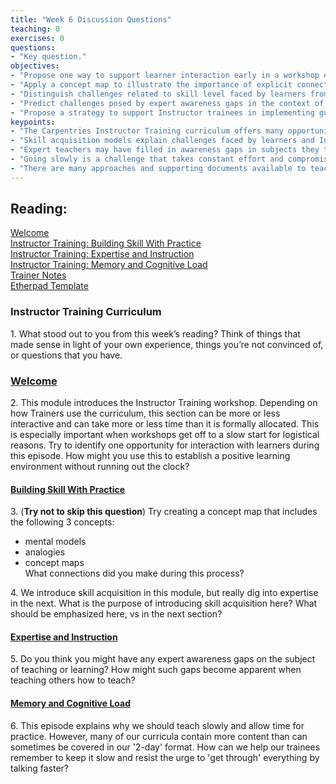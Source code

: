 ```yaml
--- 
title: "Week 6 Discussion Questions"    
teaching: 0 
exercises: 0    
questions:  
- "Key question."    
objectives: 
- "Propose one way to support learner interaction early in a workshop even when pressed for time."
- "Apply a concept map to illustrate the importance of explicit connections in knowledge and learning." 
- "Distinguish challenges related to skill level faced by learners from those faced by Instructors."
- "Predict challenges posed by expert awareness gaps in the context of teaching Instructors how to teach."
- "Propose a strategy to support Instructor trainees in implementing guidance on pacing in spite of competing priorities related to content and time."
keypoints:  
- "The Carpentries Instructor Training curriculum offers many opportunities to model, as well as to teach, good practices."
- "Skill acquisition models explain challenges faced by learners and Instructors, Instructor trainees and Trainers."
- "Expert teachers may have filled in awareness gaps in subjects they teach, but may still have gaps on the subject of teaching."
- "Going slowly is a challenge that takes constant effort and compromise."
- "There are many approaches and supporting documents available to teach Instructor Training. Many of these are referenced in the Instructor Notes."
---
```

## Reading:
[Welcome](https://carpentries.github.io/instructor-training/01-welcome/index.html)  
[Instructor Training: Building Skill With Practice](https://carpentries.github.io/instructor-training/02-practice-learning/index.html)   
[Instructor Training: Expertise and Instruction](https://carpentries.github.io/instructor-training/04-expertise/index.html)  
[Instructor Training: Memory and Cognitive Load](https://carpentries.github.io/instructor-training/05-memory/index.html)  
[Trainer Notes](https://carpentries.github.io/instructor-training/guide/index.html)   
[Etherpad Template](https://pad.carpentries.org/ttt-template)  


### Instructor Training Curriculum
1\. What stood out to you from this week’s reading? Think of things that made sense in light of your own experience, 
things you’re not convinced of, or questions that you have.


### [Welcome](https://carpentries.github.io/instructor-training/01-welcome/)
2\. This module introduces the Instructor Training workshop. Depending on how Trainers use the curriculum, this section can be more or less interactive and can 
take more or less time than it is formally allocated. This is especially important when workshops get off to a slow start for logistical reasons. Try to identify 
one opportunity for interaction with learners during this episode. How might you use this to establish a positive learning environment without running out the 
clock?


#### [Building Skill With Practice](https://carpentries.github.io/instructor-training/02-practice-learning/) 
3\. (**Try not to skip this question**) Try creating a concept map that includes the following 3 concepts: 

- mental models
- analogies
- concept maps  
What connections did you make during this process?
    
4\. We introduce skill acquisition in this module, but really dig into expertise in the next. What is the purpose of introducing skill acquisition here? What 
should be emphasized here, vs in the next section?
    

#### [Expertise and Instruction](https://carpentries.github.io/instructor-training/04-expertise/)
5\. Do you think you might have any expert awareness gaps on the subject of teaching or learning? How might such gaps become apparent when teaching others how to teach?


#### [Memory and Cognitive Load](https://carpentries.github.io/instructor-training/05-memory/index.html)
6\. This episode explains why we should teach slowly and allow time for practice. However, many of our curricula contain 
more content than can sometimes be covered in our '2-day' format. How can we help our trainees remember to keep it slow and 
resist the urge to 'get through' everything by talking faster?



